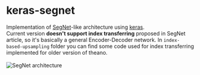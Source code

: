 # keras-segnet
Implementation of [SegNet](http://mi.eng.cam.ac.uk/projects/segnet/)-like architecture using [keras](https://keras.io/).<br>
Current version **doesn't support index transferring** proposed in SegNet article, so it's basically a general Encoder-Decoder network. In `index-based-upsampling` folder you can find some code used for index transferring implemented for older version of theano.
<br>
<br>
![SegNet architecture](http://mi.eng.cam.ac.uk/projects/segnet/images/segnet.png)
